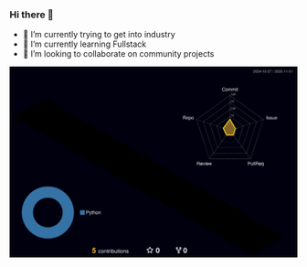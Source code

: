 ### Hi there 👋
<ul>
  <li> 🔭 I’m currently trying to get into industry</li>
  <li>🌱 I’m currently learning Fullstack </li>
  <li>👯 I’m looking to collaborate on community projects</li>
 </ul>

![](./profile-3d-contrib/profile-night-rainbow.svg)

<!--
**nusakakalan/nusakakalan** is a ✨ _special_ ✨ repository because its `README.md` (this file) appears on your GitHub profile.

Here are some ideas to get you started:

- 🔭 I’m currently working on ...
- 🌱 I’m currently learning ...
- 👯 I’m looking to collaborate on ...
- 🤔 I’m looking for help with ...
- 💬 Ask me about ...
- 📫 How to reach me: ...
- 😄 Pronouns: ...
- ⚡ Fun fact: ...
-->
